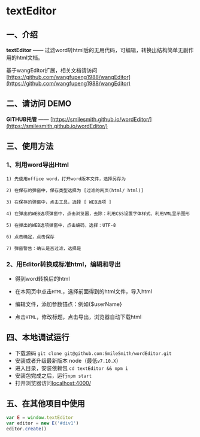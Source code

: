 
# textEditor

## 一、介绍

**textEditor** —— 过滤word转html后的无用代码，可编辑，转换出结构简单无副作用的html文档。

基于wangEditor扩展，相关文档请访问 [https://github.com/wangfupeng1988/wangEditor](https://github.com/wangfupeng1988/wangEditor)

## 二、请访问 DEMO

**GITHUB托管** —— [https://smilesmith.github.io/wordEditor/](https://smilesmith.github.io/wordEditor/)

## 三、使用方法

### 1、利用word导出Html

    1) 先使用office word，打开word版本文件，选择另存为

    2) 在保存的弹窗中，保存类型选择为 [过滤的网页(html/ html)]

    3) 在保存的弹窗中，点击工具，选择 [ WEB选项 ]

    4) 在弹出的WEB选项弹窗中，点击浏览器，去除：利用CSS设置字体样式、利用VML显示图形

    5) 在弹出的WEB选项弹窗中，点击编码，选择：UTF-8

    6) 点击确定，点击保存

    7) 弹窗警告：确认是否过滤，选择是

### 2、用Editor转换成标准html，编辑和导出

- 得到word转换后的html

- 在本网页中点击`HTML`，选择前面得到的html文件，导入html

- 编辑文件，添加参数锚点：例如{$userName}

- 点击`HTML`，修改标题，点击导出，浏览器自动下载html



## 四、本地调试运行

- 下载源码 `git clone git@github.com:SmileSmith/wordEditor.git`
- 安装或者升级最新版本 node（最低`v7.10.X`）
- 进入目录，安装依赖包 `cd textEditor && npm i`
- 安装包完成之后，运行`npm start`
- 打开浏览器访问[localhost:4000/](http://localhost:4000/)


## 五、在其他项目中使用

```javascript
var E = window.textEditor
var editor = new E('#div1')
editor.create()
```
